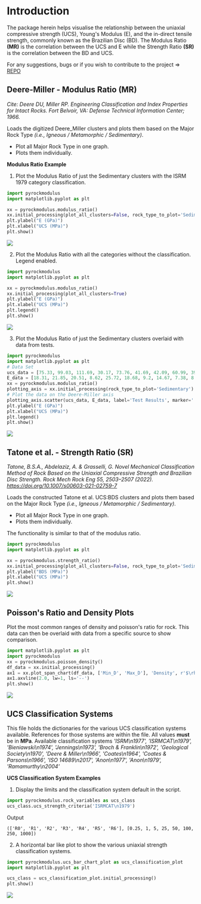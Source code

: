 # Introduction 

The package herein helps visualise the relationship between the uniaxial compressive strength (UCS), Young's Modulus (E), and the in-direct tensile strength, commonly known as the Brazilian Disc (BD). The Modulus Ratio **(MR)** is the correlation between the UCS and E while the Strength Ratio **(SR)** is the correlation between the BD and UCS.


For any suggestions, bugs or if you wish to contribute to the project => [REPO](https://github.com/alicarlos/digital_modulus_strength_ratio)

## Deere-Miller - Modulus Ratio (MR)
*Cite: Deere DU, Miller RP. Engineering Classification and Index Properties for Intact Rocks. Fort Belvoir, VA: Defense Technical Information Center; 1966.*

Loads the digitized Deere_Miller clusters and plots them based on the Major Rock Type *(i.e., Igneous / Metamorphic / Sedimentary)*.
- Plot all Major Rock Type in one graph.
- Plots them individually.

**Modulus Ratio Example**

1. Plot the Modulus Ratio of just the Sedimentary clusters with the ISRM 1979 category classification. 
```python
import pyrockmodulus
import matplotlib.pyplot as plt

xx = pyrockmodulus.modulus_ratio()
xx.initial_processing(plot_all_clusters=False, rock_type_to_plot='Sedimentary', ucs_class_type="ISRMCAT\n1979")
plt.ylabel("E (GPa)")
plt.xlabel("UCS (MPa)")
plt.show()
```
![](../images/example01.png)

2. Plot the Modulus Ratio with all the categories without the classification. Legend enabled.
```python
import pyrockmodulus
import matplotlib.pyplot as plt

xx = pyrockmodulus.modulus_ratio()
xx.initial_processing(plot_all_clusters=True)
plt.ylabel("E (GPa)")
plt.xlabel("UCS (MPa)")
plt.legend()
plt.show()
```
![](../images/example02.png)

3. Plot the Modulus Ratio of just the Sedimentary clusters overlaid with data from tests.

```python
import pyrockmodulus
import matplotlib.pyplot as plt
# Data Set
ucs_data = [75.33, 99.03, 111.69, 30.17, 73.76, 41.69, 42.09, 60.99, 39.65, 94.52, 104.6, 102.03]
E_data = [18.31, 21.85, 20.51, 8.62, 25.72, 18.68, 9.2, 14.67, 7.38, 8.48, 8.7, 8.82]
xx = pyrockmodulus.modulus_ratio()
plotting_axis = xx.initial_processing(rock_type_to_plot='Sedimentary')
# Plot the data on the Deere-Miller axis
plotting_axis.scatter(ucs_data, E_data, label='Test Results', marker='.')
plt.ylabel("E (GPa)")
plt.xlabel("UCS (MPa)")
plt.legend()
plt.show()
```
 ![](../images/example_withdata.png)

## Tatone et al. - Strength Ratio (SR)
*Tatone, B.S.A., Abdelaziz, A. & Grasselli, G. Novel Mechanical Classification Method of Rock Based on the Uniaxial Compressive Strength and Brazilian Disc Strength. Rock Mech Rock Eng 55, 2503–2507 (2022). https://doi.org/10.1007/s00603-021-02759-7*

Loads the constructed Tatone et al. UCS:BDS clusters and plots them based on the Major Rock Type *(i.e., Igneous / Metamorphic / Sedimentary)*.
- Plot all Major Rock Type in one graph.
- Plots them individually.

The functionality is similar to that of the modulus ratio. 

```python
import pyrockmodulus
import matplotlib.pyplot as plt

xx = pyrockmodulus.strength_ratio()
xx.initial_processing(plot_all_clusters=False, rock_type_to_plot='Sedimentary')
plt.ylabel("BDS (MPa)")
plt.xlabel("UCS (MPa)")
plt.show()
```
![](../images/example06.png)

## Poisson's Ratio and Density Plots

Plot the most common ranges of density and poisson's ratio for rock. This data can then be overlaid with data from a specific source to show comparison. 

```python
import matplotlib.pyplot as plt
import pyrockmodulus
xx = pyrockmodulus.poisson_density()
df_data = xx.initial_processing()
ax1 = xx.plot_span_chart(df_data, ['Min_D', 'Max_D'], 'Density', r'$\rho$ g/cm$^{3}$')
ax1.axvline(2.0, lw=1, ls='--')
plt.show()
```

![](../images/example_PR_DEN.png)

## UCS Classification Systems

This file holds the dictionaries for the various UCS classification systems available. References for those systems are within the file. All values **must** be in **MPa**.
Available classification systems *'ISRM\n1977', 'ISRMCAT\n1979', 'Bieniawski\n1974', 'Jennings\n1973', 'Broch & Franklin\n1972', 'Geological Society\n1970', 'Deere & Miller\n1966', 'Coates\n1964', 'Coates & Parsons\n1966', 'ISO 14689\n2017', 'Anon\n1977', 'Anon\n1979', 'Ramamurthy\n2004'*

**UCS Classification System Examples** 

1. Display the limits and the classification system default in the script. 
```python
import pyrockmodulus.rock_variables as ucs_class
ucs_class.ucs_strength_criteria('ISRMCAT\n1979')
```
Output
```
(['R0', 'R1', 'R2', 'R3', 'R4', 'R5', 'R6'], [0.25, 1, 5, 25, 50, 100, 250, 1000])
```
2. A horizontal bar like plot to show the various uniaxial strength classification systems.

```python
import pyrockmodulus.ucs_bar_chart_plot as ucs_classification_plot
import matplotlib.pyplot as plt

ucs_class = ucs_classification_plot.initial_processing()
plt.show()
```
![](../images/example04.png)

